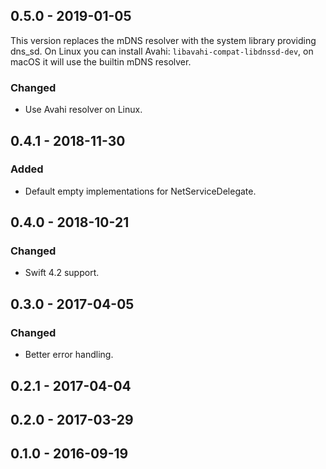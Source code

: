 ## 0.5.0 - 2019-01-05
This version replaces the mDNS resolver with the system library providing dns_sd. On Linux you can install Avahi: `libavahi-compat-libdnssd-dev`, on macOS it will use the builtin mDNS resolver.

### Changed
- Use Avahi resolver on Linux.

## 0.4.1 - 2018-11-30
### Added
- Default empty implementations for NetServiceDelegate.

## 0.4.0 - 2018-10-21
### Changed
- Swift 4.2 support.

## 0.3.0 - 2017-04-05
### Changed
- Better error handling.

## 0.2.1 - 2017-04-04

## 0.2.0 - 2017-03-29

## 0.1.0 - 2016-09-19
